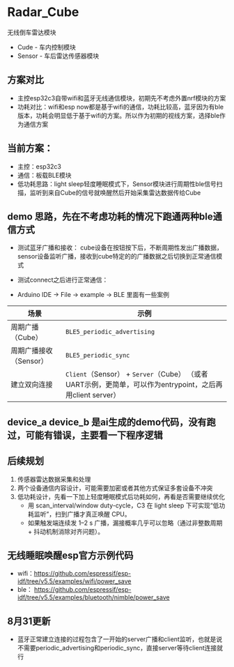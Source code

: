 # Radar_Cube
无线倒车雷达模块
- Cude - 车内控制模块
- Sensor - 车后雷达传感器模块

## 方案对比
- 主控esp32c3自带wifi和蓝牙无线通信模块，初期先不考虑外置nrf模块的方案
- 功耗对比：wifi和esp now都是基于wifi的通信，功耗比较高，蓝牙因为有ble版本，功耗会明显低于基于wifi的方案。所以作为初期的视线方案，选择ble作为通信方案

## 当前方案：
- 主控：esp32c3
- 通信：板载BLE模块
- 低功耗思路：light sleep轻度睡眠模式下，Sensor模块进行周期性ble信号扫描，监听到来自Cube的信号就唤醒然后开始采集雷达数据传给Cube

## demo 思路，先在不考虑功耗的情况下跑通两种ble通信方式
- 测试蓝牙广播和接收： cube设备在按钮按下后，不断周期性发出广播数据，sensor设备监听广播，接收到cube特定的的广播数据之后切换到正常通信模式
- 测试connect之后进行正常通信：

- Arduino IDE -> File -> example -> BLE 里面有一些案例

| 场景             | 示例                                      |
|------------------|-------------------------------------------|
| 周期广播（Cube） | `BLE5_periodic_advertising`               |
| 周期广播接收（Sensor）     | `BLE5_periodic_sync`                      |
| 建立双向连接     | `Client`（Sensor） + `Server`（Cube） （或者UART示例，更简单，可以作为entrypoint，之后再用client server）     |

## device_a device_b 是ai生成的demo代码，没有跑过，可能有错误，主要看一下程序逻辑

## 后续规划
1. 传感器雷达数据采集和处理
2. 两个设备通信内容设计，可能需要加密或者其他方式保证多套设备不冲突
3. 低功耗设计，先看一下加上轻度睡眠模式后功耗如何，再看是否需要继续优化
    - 用 scan_interval/window duty-cycle，C3 在 light sleep 下可实现“低功耗监听”，扫到广播才真正唤醒 CPU。
    - 如果触发端连续发 1–2 s 广播，漏接概率几乎可以忽略（通过非整数周期 + 抖动机制消除对齐问题）。

## 无线睡眠唤醒esp官方示例代码
- wifi：https://github.com/espressif/esp-idf/tree/v5.5/examples/wifi/power_save
- ble： https://github.com/espressif/esp-idf/tree/v5.5/examples/bluetooth/nimble/power_save

## 8月31更新
- 蓝牙正常建立连接的过程包含了一开始的server广播和client监听，也就是说不需要periodic_advertising和periodic_sync，直接server等待client连接就行